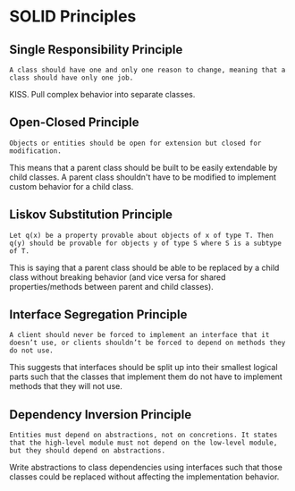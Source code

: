 # SOLID Principles

## Single Responsibility Principle

`A class should have one and only one reason to change, meaning that a class should have only one job.`

KISS. Pull complex behavior into separate classes.

## Open-Closed Principle

`Objects or entities should be open for extension but closed for modification.`

This means that a parent class should be built to be easily extendable by child classes. A parent class shouldn't have to be modified to implement custom behavior for a child class.

## Liskov Substitution Principle

`Let q(x) be a property provable about objects of x of type T. Then q(y) should be provable for objects y of type S where S is a subtype of T.`

This is saying that a parent class should be able to be replaced by a child class without breaking behavior (and vice versa for shared properties/methods between parent and child classes).

## Interface Segregation Principle

`A client should never be forced to implement an interface that it doesn’t use, or clients shouldn’t be forced to depend on methods they do not use.`

This suggests that interfaces should be split up into their smallest logical parts such that the classes that implement them do not have to implement methods that they will not use.

## Dependency Inversion Principle

`Entities must depend on abstractions, not on concretions. It states that the high-level module must not depend on the low-level module, but they should depend on abstractions.`

Write abstractions to class dependencies using interfaces such that those classes could be replaced without affecting the implementation behavior.
